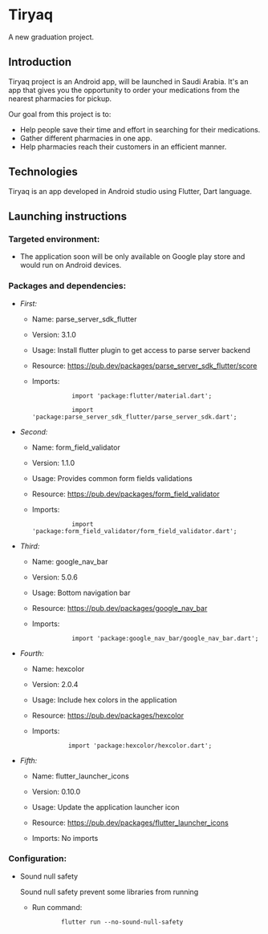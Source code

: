 # Tiryaq

A new graduation project.

## Introduction
Tiryaq project is an Android app, will be launched in Saudi Arabia.
It's an app that gives you the opportunity to order your medications from the nearest pharmacies for pickup.

Our goal from this project is to:

- Help people save their time and effort in searching for their medications.
- Gather different pharmacies in one app.
- Help pharmacies reach their customers in an efficient manner.

## Technologies
Tiryaq is an app developed in Android studio using Flutter, Dart language.

## Launching instructions

### Targeted environment:

 - The application soon will be only available on Google play store and would run on Android devices.

### Packages and dependencies:
- *First:* 

   - Name: parse_server_sdk_flutter

   - Version: 3.1.0

   - Usage: Install flutter plugin to get access to parse server backend 

   - Resource: https://pub.dev/packages/parse_server_sdk_flutter/score

   - Imports: 

                    import 'package:flutter/material.dart';
        
                    import 'package:parse_server_sdk_flutter/parse_server_sdk.dart';
    
- *Second:* 

   - Name: form_field_validator

   - Version: 1.1.0

   - Usage: Provides common form fields validations

   - Resource: https://pub.dev/packages/form_field_validator

   - Imports: 

                    import 'package:form_field_validator/form_field_validator.dart';

- *Third:* 

   - Name: google_nav_bar

   - Version: 5.0.6

   - Usage: Bottom navigation bar

   - Resource: https://pub.dev/packages/google_nav_bar

   - Imports: 

                    import 'package:google_nav_bar/google_nav_bar.dart';

- *Fourth:* 

   - Name: hexcolor

   - Version: 2.0.4

   - Usage: Include hex colors in the application

   - Resource: https://pub.dev/packages/hexcolor

   - Imports:

                   import 'package:hexcolor/hexcolor.dart';

- *Fifth:* 

   - Name: flutter_launcher_icons

   - Version: 0.10.0

   - Usage: Update the application launcher icon

   - Resource: https://pub.dev/packages/flutter_launcher_icons

   - Imports: No imports

### Configuration:

- Sound null safety

  Sound null safety prevent some libraries from running
  
  - Run command:
  
                flutter run --no-sound-null-safety
  
  

